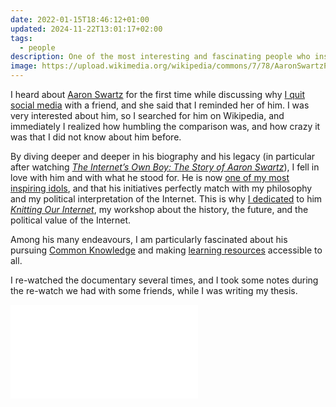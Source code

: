 ```yaml
---
date: 2022-01-15T18:46:12+01:00
updated: 2024-11-22T13:01:17+02:00
tags:
  - people
description: One of the most interesting and fascinating people who inspire my fight for political technology.
image: https://upload.wikimedia.org/wikipedia/commons/7/78/AaronSwartzPIPA.jpg
---
```

I heard about [Aaron Swartz](https://en.wikipedia.org/wiki/Aaron_Swartz 'Aaron Swartz on Wikipedia') for the first time while discussing why [I quit social media](https://quitsocialmedia.club 'quitsocialmedia.club') with a friend, and she said that I reminded her of him. I was very interested about him, so I searched for him on Wikipedia, and immediately I realized how humbling the comparison was, and how crazy it was that I did not know about him before.

By diving deeper and deeper in his biography and his legacy (in particular after watching <cite>[The Internet’s Own Boy: The Story of Aaron Swartz](https://en.wikipedia.org/wiki/The_Internet's_Own_Boy '“The Internet’s Own Boy: The Story of Aaron Swartz” on Wikipedia')</cite>), I fell in love with him and with what he stood for. He is now [one of my most inspiring idols](/people/#aaron-swartz 'Aaron Swartz in the list of all my favorite people'), and that his initiatives perfectly match with my philosophy and my political interpretation of the Internet. This is why [I dedicated](https://ournet.rocks/weaver-kit/#aaron 'Section about Aaron in the Weaver kit of Knitting Our Internet') to him <cite>[Knitting Our Internet](https://ournet.rocks/ '🪡 Knitting Our Internet 🧶')</cite>, my workshop about the history, the future, and the political value of the Internet.

Among his many endeavours, I am particularly fascinated about his pursuing [Common Knowledge](Common%20Knowledge.md) and making [learning resources](Knowledge.md) accessible to all.

I re-watched the documentary several times, and I took some notes during the re-watch we had with some friends, while I was writing my thesis.

![My notes on *The Internet’s Own Boy*](The%20Internet’s%20Own%20Boy.md)
